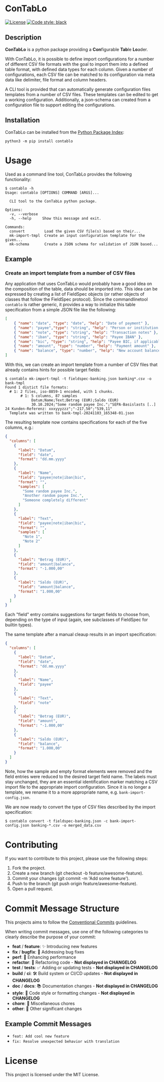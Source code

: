 # ConTabLo
[![License](https://img.shields.io/badge/License-MIT-blue.svg)](LICENSE)
[![Code style: black](https://img.shields.io/badge/code%20style-black-000000.svg)](https://github.com/psf/black)

## Description
**ConTabLo** is a python package providing a **Con**figurable **Tab**le **Lo**ader.

With ConTabLo, it is possible to define import configurations for a number of different CSV file formats with the goal to import them into a defined table format, with defined data types for each column. Given a number of configurations, each CSV file can be matched to its configuration via meta data like delimiter, file format and column headers.

A CLI tool is provided that can automatically generate configuration files templates from a number of CSV files. These templates can be edited to get a working configuration. Additionally, a json-schema can created from a configuration file to support editing the configurations.

## Installation
ConTabLo can be installed from the [Python Package Index](https://pypi.org/):
```shell
python3 -m pip install contablo
```

# Usage
Used as a command line tool, ConTabLo provides the following functionality:
```shell
$ contablo -h
Usage: contablo [OPTIONS] COMMAND [ARGS]...

  CLI tool to the ConTabLo python package.

Options:
  -v, --verbose
  -h, --help     Show this message and exit.

Commands:
  convert         Load the given CSV file(s) based on their...
  mk-import-tmpl  Create an input configuration template for the given...
  mk-schema       Create a JSON schema for validation of JSON based...
```

## Example

### Create an import template from a number of CSV files
Any application that uses ConTabLo would probably have a good idea on the composition of the table, data should be imported into.
This idea can be expressed by creating a list of FieldSpec objects (or rather objects of classes that follow the FieldSpec protocol). Since the commandlinetool ```contablo``` is rather generic, it provides a way to initialize this table specification from a simple JSON file like the following:
```JSON
[
    { "name": "date", "type": "date", "help": "Date of payment" },
    { "name": "payee","type": "string", "help": "Person or institution sending or receiving the payment" },
    { "name": "note", "type": "string", "help": "Transaction notes" },
    { "name": "iban", "type": "string", "help": "Payee IBAN" },
    { "name": "bic", "type": "string", "help": "Payee BIC, if applicable" },
    { "name": "amount", "type": "number", "help": "Payment amount" },
    { "name": "balance", "type": "number", "help": "New account balance" }
]
```

With this, we can create an import template from a number of CSV files that already contains hints for possible target fields:
```shell
$ contablo mk-import-tmpl -t fieldspec-banking.json banking*.csv -o bank-tmpl
Found 1 distict file formats:
  # 1: 2 files, iso-8859-1 encoded, with 1 chunks.
       # 1: 5 columns, 87 samples
            Datum;Name;Text;Betrag (EUR);Saldo (EUR)
            30.10.2024;"Some random payee Inc.";"SEPA-Basislasts [..] 24 Kunden-Referenz: xxxyyyzzz";"-217,50";"539,11"
  Template was written to bank-tmpl-20241103_165348-01.json
```

The resulting template now contains specifications for each of the five columns, e.g.:

```JSON
{
  "columns": [
    {
      "label": "Datum",
      "field": "date",
      "format": "dd.mm.yyyy"
    },
    {
      "label": "Name",
      "field": "payee|note|iban|bic",
      "format": "",
      "samples": [
        "Some random payee Inc.",
        "Another random payee Inc.",
        "Someone completely different"
      ]
    },
    {
      "label": "Text",
      "field": "payee|note|iban|bic",
      "format": "",
      "samples": [
        "Note 1",
        "Note 2"
      ]
    },
    {
      "label": "Betrag (EUR)",
      "field": "amount|balance",
      "format": "-1.000,00"
    },
    {
      "label": "Saldo (EUR)",
      "field": "amount|balance",
      "format": "1.000,00"
    }
  ]
}
```
Each "field" entry contains suggestions for target fields to choose from, depending on the type of input (again, see subclasses of FieldSpec for builtin types).

The same template after a manual cleaup results in an import specification:
```JSON
{
  "columns": [
    {
      "label": "Datum",
      "field": "date",
      "format": "dd.mm.yyyy"
    },
    {
      "label": "Name",
      "field": "payee"
    },
    {
      "label": "Text",
      "field": "note"
    },
    {
      "label": "Betrag (EUR)",
      "field": "amount",
      "format": "-1.000,00"
    },
    {
      "label": "Saldo (EUR)",
      "field": "balance",
      "format": "1.000,00"
    }
  ]
}
```
Note, how the sample and empty format elements were removed and the field entries were reduced to the desired target field name. The labels must stay unchanged, they are an essential identification marker matching a CSV import file to the appropriate import configuration. Since it is no longer a template, we rename it to a more appropriate name, e.g. ```bank-import-config.json```.

We are now ready to convert the type of CSV files described by the import specification:
```shell
$ contablo convert -t fieldspec-banking.json -c bank-import-config.json banking-*.csv -o merged_data.csv
```

# Contributing
If you want to contribute to this project, please use the following steps:

1. Fork the project.
2. Create a new branch (git checkout -b feature/awesome-feature).
3. Commit your changes (git commit -m 'Add some feature').
4. Push to the branch (git push origin feature/awesome-feature).
5. Open a pull request.

# Commit Message Structure

This projects aims to follow the [Conventional Commits](https://www.conventionalcommits.org/en/v1.0.0/#summary) guidelines.

When writing commit messages, use one of the following categories to clearly describe the purpose of your commit:

- **feat** / **feature**: ✨  Introducing new features
- **fix** / **bugfix**: 🐛  Addressing bug fixes
- **perf**: 🚀  Enhancing performance
- **refactor**: 🔄  Refactoring code - **Not displayed in CHANGELOG**
- **test** / **tests**: ✅  Adding or updating tests - **Not displayed in CHANGELOG**
- **build** / **ci**: 🛠️  Build system or CI/CD updates - **Not displayed in CHANGELOG**
- **doc** / **docs**: 📚  Documentation changes - **Not displayed in CHANGELOG**
- **style**: 🎨  Code style or formatting changes - **Not displayed in CHANGELOG**
- **chore**: 🔧  Miscellaneous chores
- **other**: 🌟  Other significant changes

## Example Commit Messages

- `feat: Add cool new feature`
- `fix: Resolve unexpected behavior with translation`

# License
This project is licensed under the MIT License.
